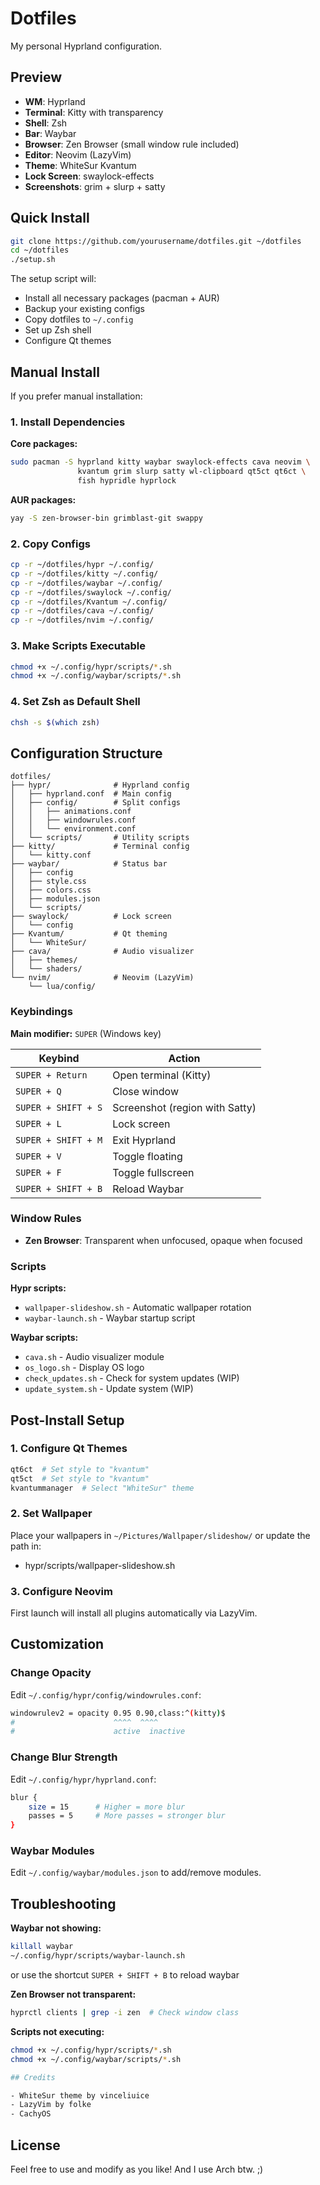 # Dotfiles

My personal Hyprland configuration.

## Preview

- **WM**: Hyprland
- **Terminal**: Kitty with transparency
- **Shell**: Zsh
- **Bar**: Waybar
- **Browser**: Zen Browser (small window rule included)
- **Editor**: Neovim (LazyVim)
- **Theme**: WhiteSur Kvantum
- **Lock Screen**: swaylock-effects
- **Screenshots**: grim + slurp + satty

## Quick Install

```bash
git clone https://github.com/yourusername/dotfiles.git ~/dotfiles
cd ~/dotfiles
./setup.sh
```

The setup script will:
- Install all necessary packages (pacman + AUR)
- Backup your existing configs
- Copy dotfiles to `~/.config`
- Set up Zsh shell
- Configure Qt themes

## Manual Install

If you prefer manual installation:

### 1. Install Dependencies

**Core packages:**
```bash
sudo pacman -S hyprland kitty waybar swaylock-effects cava neovim \
               kvantum grim slurp satty wl-clipboard qt5ct qt6ct \
               fish hypridle hyprlock
```

**AUR packages:**
```bash
yay -S zen-browser-bin grimblast-git swappy
```

### 2. Copy Configs

```bash
cp -r ~/dotfiles/hypr ~/.config/
cp -r ~/dotfiles/kitty ~/.config/
cp -r ~/dotfiles/waybar ~/.config/
cp -r ~/dotfiles/swaylock ~/.config/
cp -r ~/dotfiles/Kvantum ~/.config/
cp -r ~/dotfiles/cava ~/.config/
cp -r ~/dotfiles/nvim ~/.config/
```

### 3. Make Scripts Executable

```bash
chmod +x ~/.config/hypr/scripts/*.sh
chmod +x ~/.config/waybar/scripts/*.sh
```

### 4. Set Zsh as Default Shell

```bash
chsh -s $(which zsh)
```

## Configuration Structure

```
dotfiles/
├── hypr/              # Hyprland config
│   ├── hyprland.conf  # Main config
│   ├── config/        # Split configs
│   │   ├── animations.conf
│   │   ├── windowrules.conf
│   │   └── environment.conf
│   └── scripts/       # Utility scripts
├── kitty/             # Terminal config
│   └── kitty.conf
├── waybar/            # Status bar
│   ├── config
│   ├── style.css
│   ├── colors.css
│   ├── modules.json
│   └── scripts/
├── swaylock/          # Lock screen
│   └── config
├── Kvantum/           # Qt theming
│   └── WhiteSur/
├── cava/              # Audio visualizer
│   ├── themes/
│   └── shaders/
└── nvim/              # Neovim (LazyVim)
    └── lua/config/
```

### Keybindings

**Main modifier:** `SUPER` (Windows key)

| Keybind | Action |
|---------|--------|
| `SUPER + Return` | Open terminal (Kitty) |
| `SUPER + Q` | Close window |
| `SUPER + SHIFT + S` | Screenshot (region with Satty) |
| `SUPER + L` | Lock screen |
| `SUPER + SHIFT + M` | Exit Hyprland |
| `SUPER + V` | Toggle floating |
| `SUPER + F` | Toggle fullscreen |
| `SUPER + SHIFT + B` | Reload Waybar |

### Window Rules

- **Zen Browser**: Transparent when unfocused, opaque when focused

### Scripts

**Hypr scripts:**
- `wallpaper-slideshow.sh` - Automatic wallpaper rotation
- `waybar-launch.sh` - Waybar startup script

**Waybar scripts:**
- `cava.sh` - Audio visualizer module
- `os_logo.sh` - Display OS logo
- `check_updates.sh` - Check for system updates (WIP)
- `update_system.sh` - Update system (WIP)

## Post-Install Setup

### 1. Configure Qt Themes

```bash
qt6ct  # Set style to "kvantum"
qt5ct  # Set style to "kvantum"
kvantummanager  # Select "WhiteSur" theme
```

### 2. Set Wallpaper

Place your wallpapers in `~/Pictures/Wallpaper/slideshow/` or update the path in:
- hypr/scripts/wallpaper-slideshow.sh

### 3. Configure Neovim

First launch will install all plugins automatically via LazyVim.

## Customization

### Change Opacity

Edit `~/.config/hypr/config/windowrules.conf`:
```bash
windowrulev2 = opacity 0.95 0.90,class:^(kitty)$
#                      ^^^^  ^^^^ 
#                      active  inactive
```

### Change Blur Strength

Edit `~/.config/hypr/hyprland.conf`:
```bash
blur {
    size = 15      # Higher = more blur
    passes = 5     # More passes = stronger blur
}
```

### Waybar Modules

Edit `~/.config/waybar/modules.json` to add/remove modules.

## Troubleshooting

**Waybar not showing:**
```bash
killall waybar
~/.config/hypr/scripts/waybar-launch.sh
```
or use the shortcut `SUPER + SHIFT + B` to reload waybar

**Zen Browser not transparent:**
```bash
hyprctl clients | grep -i zen  # Check window class
```

**Scripts not executing:**
```bash
chmod +x ~/.config/hypr/scripts/*.sh
chmod +x ~/.config/waybar/scripts/*.sh

## Credits

- WhiteSur theme by vinceliuice
- LazyVim by folke
- CachyOS
```

## License

Feel free to use and modify as you like!
And I use Arch btw. ;)
